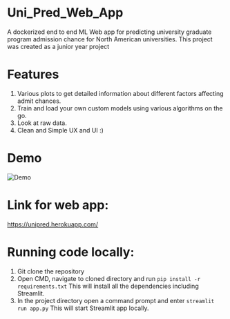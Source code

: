 # Uni_Pred_Web_App
A dockerized end to end ML Web app for predicting university graduate program admission chance for North American universities.
This project was created as a junior year project

# Features
1. Various plots to get detailed information about different factors affecting admit chances.
2. Train and load your own custom models using various algorithms on the go.
3. Look at raw data. 
4. Clean and Simple UX and UI :) 

# Demo 
![Demo](demo/demo.gif)

# Link for web app:
https://unipred.herokuapp.com/

# Running code locally:
1. Git clone the repository 
2. Open CMD, navigate to cloned directory and run <code>pip install -r requirements.txt</code> This will install all the dependencies including Streamlit.
3. In the project directory open a command prompt and enter <code>streamlit run app.py</code> This will start Streamlit app locally.
